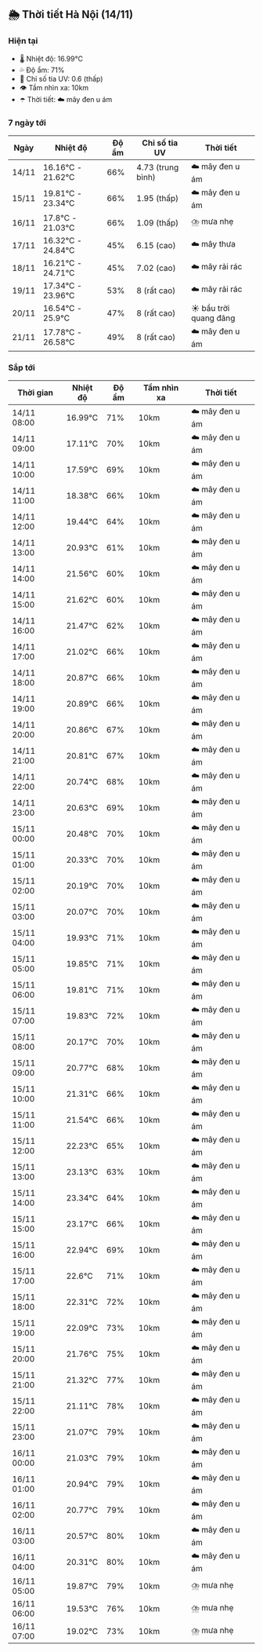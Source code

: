 ## 🌦️ Thời tiết Hà Nội (14/11)

### Hiện tại

- 🌡️ Nhiệt độ: 16.99℃
- 💦 Độ ẩm: 71%
- 🌟 Chỉ số tia UV: 0.6 (thấp)
- 👁️ Tầm nhìn xa: 10km
- ☂️ Thời tiết: ☁️ mây đen u ám

### 7 ngày tới

| Ngày | Nhiệt độ | Độ ẩm | Chỉ số tia UV | Thời tiết |
| --- | --- | --- | --- | --- |
| 14/11 | 16.16℃ - 21.62℃ | 66% | 4.73 (trung bình) | ☁️ mây đen u ám |
| 15/11 | 19.81℃ - 23.34℃ | 66% | 1.95 (thấp) | ☁️ mây đen u ám |
| 16/11 | 17.8℃ - 21.03℃ | 66% | 1.09 (thấp) | ⛈️ mưa nhẹ |
| 17/11 | 16.32℃ - 24.84℃ | 45% | 6.15 (cao) | ☁️ mây thưa |
| 18/11 | 16.21℃ - 24.71℃ | 45% | 7.02 (cao) | ☁️ mây rải rác |
| 19/11 | 17.34℃ - 23.96℃ | 53% | 8 (rất cao) | ☁️ mây rải rác |
| 20/11 | 16.54℃ - 25.9℃ | 47% | 8 (rất cao) | ☀️ bầu trời quang đãng |
| 21/11 | 17.78℃ - 26.58℃ | 49% | 8 (rất cao) | ☁️ mây đen u ám |

### Sắp tới

| Thời gian | Nhiệt độ | Độ ẩm | Tầm nhìn xa | Thời tiết |
| --- | --- | --- | --- | --- |
| 14/11 08:00 | 16.99℃ | 71% | 10km | ☁️ mây đen u ám |
| 14/11 09:00 | 17.11℃ | 70% | 10km | ☁️ mây đen u ám |
| 14/11 10:00 | 17.59℃ | 69% | 10km | ☁️ mây đen u ám |
| 14/11 11:00 | 18.38℃ | 66% | 10km | ☁️ mây đen u ám |
| 14/11 12:00 | 19.44℃ | 64% | 10km | ☁️ mây đen u ám |
| 14/11 13:00 | 20.93℃ | 61% | 10km | ☁️ mây đen u ám |
| 14/11 14:00 | 21.56℃ | 60% | 10km | ☁️ mây đen u ám |
| 14/11 15:00 | 21.62℃ | 60% | 10km | ☁️ mây đen u ám |
| 14/11 16:00 | 21.47℃ | 62% | 10km | ☁️ mây đen u ám |
| 14/11 17:00 | 21.02℃ | 66% | 10km | ☁️ mây đen u ám |
| 14/11 18:00 | 20.87℃ | 66% | 10km | ☁️ mây đen u ám |
| 14/11 19:00 | 20.89℃ | 66% | 10km | ☁️ mây đen u ám |
| 14/11 20:00 | 20.86℃ | 67% | 10km | ☁️ mây đen u ám |
| 14/11 21:00 | 20.81℃ | 67% | 10km | ☁️ mây đen u ám |
| 14/11 22:00 | 20.74℃ | 68% | 10km | ☁️ mây đen u ám |
| 14/11 23:00 | 20.63℃ | 69% | 10km | ☁️ mây đen u ám |
| 15/11 00:00 | 20.48℃ | 70% | 10km | ☁️ mây đen u ám |
| 15/11 01:00 | 20.33℃ | 70% | 10km | ☁️ mây đen u ám |
| 15/11 02:00 | 20.19℃ | 70% | 10km | ☁️ mây đen u ám |
| 15/11 03:00 | 20.07℃ | 70% | 10km | ☁️ mây đen u ám |
| 15/11 04:00 | 19.93℃ | 71% | 10km | ☁️ mây đen u ám |
| 15/11 05:00 | 19.85℃ | 71% | 10km | ☁️ mây đen u ám |
| 15/11 06:00 | 19.81℃ | 71% | 10km | ☁️ mây đen u ám |
| 15/11 07:00 | 19.83℃ | 72% | 10km | ☁️ mây đen u ám |
| 15/11 08:00 | 20.17℃ | 70% | 10km | ☁️ mây đen u ám |
| 15/11 09:00 | 20.77℃ | 68% | 10km | ☁️ mây đen u ám |
| 15/11 10:00 | 21.31℃ | 66% | 10km | ☁️ mây đen u ám |
| 15/11 11:00 | 21.54℃ | 66% | 10km | ☁️ mây đen u ám |
| 15/11 12:00 | 22.23℃ | 65% | 10km | ☁️ mây đen u ám |
| 15/11 13:00 | 23.13℃ | 63% | 10km | ☁️ mây đen u ám |
| 15/11 14:00 | 23.34℃ | 64% | 10km | ☁️ mây đen u ám |
| 15/11 15:00 | 23.17℃ | 66% | 10km | ☁️ mây đen u ám |
| 15/11 16:00 | 22.94℃ | 69% | 10km | ☁️ mây đen u ám |
| 15/11 17:00 | 22.6℃ | 71% | 10km | ☁️ mây đen u ám |
| 15/11 18:00 | 22.31℃ | 72% | 10km | ☁️ mây đen u ám |
| 15/11 19:00 | 22.09℃ | 73% | 10km | ☁️ mây đen u ám |
| 15/11 20:00 | 21.76℃ | 75% | 10km | ☁️ mây đen u ám |
| 15/11 21:00 | 21.32℃ | 77% | 10km | ☁️ mây đen u ám |
| 15/11 22:00 | 21.11℃ | 78% | 10km | ☁️ mây đen u ám |
| 15/11 23:00 | 21.07℃ | 79% | 10km | ☁️ mây đen u ám |
| 16/11 00:00 | 21.03℃ | 79% | 10km | ☁️ mây đen u ám |
| 16/11 01:00 | 20.94℃ | 79% | 10km | ☁️ mây đen u ám |
| 16/11 02:00 | 20.77℃ | 79% | 10km | ☁️ mây đen u ám |
| 16/11 03:00 | 20.57℃ | 80% | 10km | ☁️ mây đen u ám |
| 16/11 04:00 | 20.31℃ | 80% | 10km | ☁️ mây đen u ám |
| 16/11 05:00 | 19.87℃ | 79% | 10km | ⛈️ mưa nhẹ |
| 16/11 06:00 | 19.53℃ | 76% | 10km | ⛈️ mưa nhẹ |
| 16/11 07:00 | 19.02℃ | 73% | 10km | ⛈️ mưa nhẹ |
